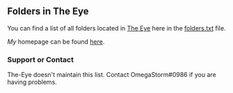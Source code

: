 ## Folders in The Eye

You can find a list of all folders located in [The Eye](https://the-eye.eu) here in the [folders.txt](https://zenulabidin.github.io/the-eye-urls/folders.txt) file.

*My* homepage can be found [here](https://zenulabidin.github.io).

### Support or Contact

The-Eye doesn't maintain this list. Contact OmegaStorm#0986 if you are having problems.
